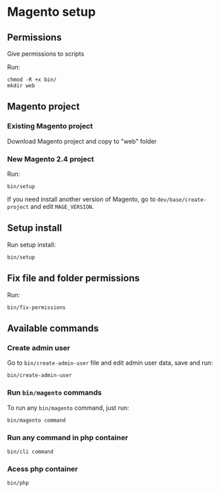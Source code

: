 # Magento setup

## Permissions

Give permissions to scripts

Run:
```shell script
chmod -R +x bin/
mkdir web
```

## Magento project

### Existing Magento project

Download Magento project and copy to "web" folder

### New Magento 2.4 project

Run:
```shell script
bin/setup
```

If you need install another version of Magento, go to `dev/base/create-project` and edit `MAGE_VERSION`.

## Setup install

Run setup install:
```shell script
bin/setup
``` 

## Fix file and folder permissions

Run:
```shell script
bin/fix-permissions
```

## Available commands

### Create admin user

Go to `bin/create-admin-user` file and edit admin user data, save and run:

```shell script
bin/create-admin-user
```

### Run `bin/magento` commands

To run any `bin/magento` command, just run:

```shell script
bin/magento command
```

### Run any command in php container

```shell script
bin/cli command
```

### Acess php container

```shell script
bin/php
```

